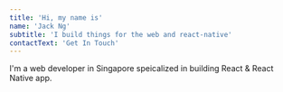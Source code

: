 ```yaml
---
title: 'Hi, my name is'
name: 'Jack Ng'
subtitle: 'I build things for the web and react-native'
contactText: 'Get In Touch'
---
```


I'm a web developer in Singapore speicalized in building React & React Native app.
